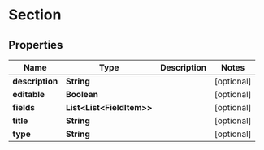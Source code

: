 

# Section


## Properties

Name | Type | Description | Notes
------------ | ------------- | ------------- | -------------
**description** | **String** |  |  [optional]
**editable** | **Boolean** |  |  [optional]
**fields** | **List&lt;List&lt;FieldItem&gt;&gt;** |  |  [optional]
**title** | **String** |  |  [optional]
**type** | **String** |  |  [optional]



